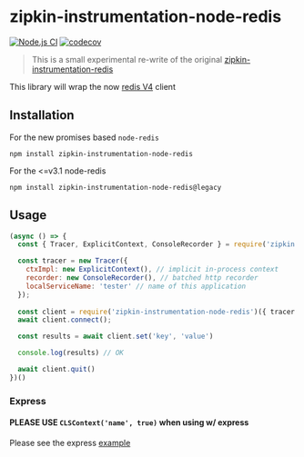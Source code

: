 # zipkin-instrumentation-node-redis

[![Node.js CI](https://github.com/harrytwright/zipkin-instrumentation-node-redis/actions/workflows/node.js.yml/badge.svg)](https://github.com/harrytwright/zipkin-instrumentation-node-redis/actions/workflows/node.js.yml)
[![codecov](https://codecov.io/gh/harrytwright/zipkin-instrumentation-node-redis/branch/master/graph/badge.svg?token=1613IK40YF)](https://codecov.io/gh/harrytwright/zipkin-instrumentation-node-redis)

> This is a small experimental re-write of the original [zipkin-instrumentation-redis](https://github.com/openzipkin/zipkin-js/blob/master/packages/zipkin-instrumentation-redis)

This library will wrap the now [redis V4](https://github.com/NodeRedis/node-redis) client

## Installation

For the new promises based `node-redis`

```shell
npm install zipkin-instrumentation-node-redis
```

For the <=v3.1 node-redis

```shell
npm install zipkin-instrumentation-node-redis@legacy
```

## Usage

```javascript
(async () => {
  const { Tracer, ExplicitContext, ConsoleRecorder } = require('zipkin')

  const tracer = new Tracer({
    ctxImpl: new ExplicitContext(), // implicit in-process context
    recorder: new ConsoleRecorder(), // batched http recorder
    localServiceName: 'tester' // name of this application
  });
  
  const client = require('zipkin-instrumentation-node-redis')({ tracer })()
  await client.connect();

  const results = await client.set('key', 'value')

  console.log(results) // OK

  await client.quit()
})()


```

### Express

#### PLEASE USE `CLSContext('name', true)` when using w/ express

Please see the express [example](/examples/express.js)
